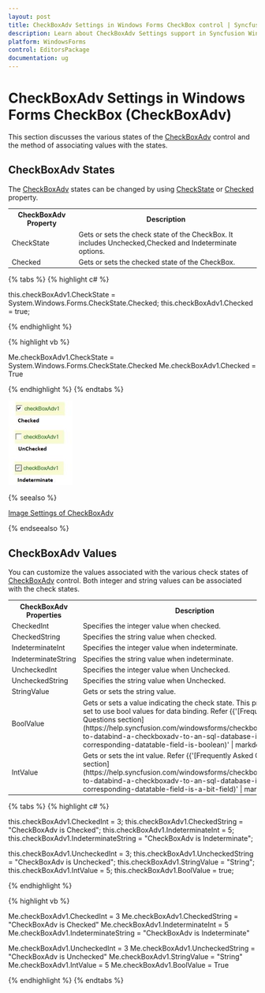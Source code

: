 ```yaml
---
layout: post
title: CheckBoxAdv Settings in Windows Forms CheckBox control | Syncfusion
description: Learn about CheckBoxAdv Settings support in Syncfusion Windows Forms CheckBox (CheckBoxAdv) control and more details.
platform: WindowsForms
control: EditorsPackage
documentation: ug
---
```


# CheckBoxAdv Settings in Windows Forms CheckBox (CheckBoxAdv)

This section discusses the various states of the [CheckBoxAdv](https://help.syncfusion.com/cr/windowsforms/Syncfusion.Windows.Forms.Tools.CheckBoxAdv.html) control and the method of associating values with the states.

## CheckBoxAdv States

The [CheckBoxAdv](https://help.syncfusion.com/cr/windowsforms/Syncfusion.Windows.Forms.Tools.CheckBoxAdv.html) states can be changed by using [CheckState](https://help.syncfusion.com/cr/windowsforms/Syncfusion.Windows.Forms.Tools.CheckBoxAdv.html#Syncfusion_Windows_Forms_Tools_CheckBoxAdv_CheckState) or [Checked](https://help.syncfusion.com/cr/windowsforms/Syncfusion.Windows.Forms.Tools.CheckBoxAdv.html#Syncfusion_Windows_Forms_Tools_CheckBoxAdv_Checked) property.

<table>
<tr>
<th>
CheckBoxAdv Property</th><th>
Description</th></tr>
<tr>
<td>
CheckState</td><td>
Gets or sets the check state of the CheckBox. It includes Unchecked,Checked and Indeterminate options. </td></tr>
<tr>
<td>
Checked</td><td>
Gets or sets the checked state of the CheckBox.</td></tr>
</table>

{% tabs %}
{% highlight c# %}

this.checkBoxAdv1.CheckState = System.Windows.Forms.CheckState.Checked;
this.checkBoxAdv1.Checked = true;

{% endhighlight %}

{% highlight vb %}

Me.checkBoxAdv1.CheckState = System.Windows.Forms.CheckState.Checked
Me.checkBoxAdv1.Checked = True

{% endhighlight %}
{% endtabs %}

![Windows forms CheckBoxAdv various states](Overview_images/CheckBoxAdv_states.jpeg)

{% seealso %}

[Image Settings of CheckBoxAdv](http://help.syncfusion.com/windowsforms/checkboxadv/image-settings)

{% endseealso %}


## CheckBoxAdv Values

You can customize the values associated with the various check states of [CheckBoxAdv](https://help.syncfusion.com/cr/windowsforms/Syncfusion.Windows.Forms.Tools.CheckBoxAdv.html) control. Both integer and string values can be associated with the check states.

<table>
<tr>
<th>
CheckBoxAdv Properties</th><th>
Description</th></tr>
<tr>
<td>
CheckedInt</td><td>
Specifies the integer value when checked. </td></tr>
<tr>
<td>
CheckedString</td><td>
Specifies the string value when checked.</td></tr>
<tr>
<td>
IndeterminateInt</td><td>
Specifies the integer value when indeterminate.</td></tr>
<tr>
<td>
IndeterminateString</td><td>
Specifies the string value when indeterminate.</td></tr>
<tr>
<td>
UncheckedInt</td><td>
Specifies the integer value when Unchecked.</td></tr>
<tr>
<td>
UncheckedString</td><td>
Specifies the string value when Unchecked.</td></tr>
<tr>
<td>
StringValue</td><td>
Gets or sets the string value.</td></tr>
<tr>
<td>
BoolValue</td><td>
Gets or sets a value indicating the check state. This property can be set to use bool values for data binding. Refer {{'[Frequently Asked Questions section](https://help.syncfusion.com/windowsforms/checkboxadv/faq/how-to-databind-a-checkboxadv-to-an-sql-database-if-the-corresponding-datatable-field-is-boolean)' | markdownify }}. </td></tr>
<tr>
<td>
IntValue</td><td>
Gets or sets the int value. Refer {{'[Frequently Asked Questions section](https://help.syncfusion.com/windowsforms/checkboxadv/faq/how-to-databind-a-checkboxadv-to-an-sql-database-if-the-corresponding-datatable-field-is-a-bit-field)' | markdownify }}</td></tr>
</table>

{% tabs %}
{% highlight c# %}

this.checkBoxAdv1.CheckedInt = 3;
this.checkBoxAdv1.CheckedString = "CheckBoxAdv is Checked";
this.checkBoxAdv1.IndeterminateInt = 5;
this.checkBoxAdv1.IndeterminateString = "CheckBoxAdv is Indeterminate";

this.checkBoxAdv1.UncheckedInt = 3;
this.checkBoxAdv1.UncheckedString = "CheckBoxAdv is Unchecked";
this.checkBoxAdv1.StringValue = "String";
this.checkBoxAdv1.IntValue = 5;
this.checkBoxAdv1.BoolValue = true;

{% endhighlight %}

{% highlight vb %}

Me.checkBoxAdv1.CheckedInt = 3
Me.checkBoxAdv1.CheckedString = "CheckBoxAdv is Checked"
Me.checkBoxAdv1.IndeterminateInt = 5
Me.checkBoxAdv1.IndeterminateString = "CheckBoxAdv is Indeterminate"

Me.checkBoxAdv1.UncheckedInt = 3
Me.checkBoxAdv1.UncheckedString = "CheckBoxAdv is Unchecked"
Me.checkBoxAdv1.StringValue = "String"
Me.checkBoxAdv1.IntValue = 5
Me.checkBoxAdv1.BoolValue = True

{% endhighlight %}
{% endtabs %}



